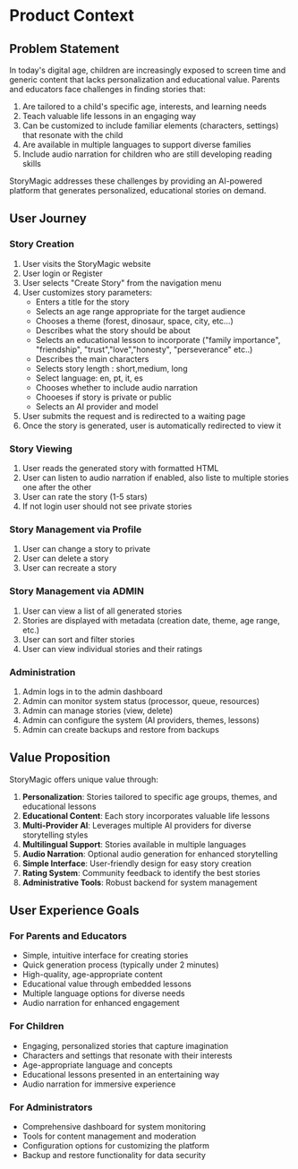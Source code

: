 # Product Context

## Problem Statement

In today's digital age, children are increasingly exposed to screen time and generic content that lacks personalization and educational value. Parents and educators face challenges in finding stories that:

1. Are tailored to a child's specific age, interests, and learning needs
2. Teach valuable life lessons in an engaging way
3. Can be customized to include familiar elements (characters, settings) that resonate with the child
4. Are available in multiple languages to support diverse families
5. Include audio narration for children who are still developing reading skills

StoryMagic addresses these challenges by providing an AI-powered platform that generates personalized, educational stories on demand.

## User Journey

### Story Creation
1. User visits the StoryMagic website
2. User login or Register
3. User selects "Create Story" from the navigation menu
4. User customizes story parameters:
   - Enters a title for the story
   - Selects an age range appropriate for the target audience
   - Chooses a theme (forest, dinosaur, space, city, etc...)
   - Describes what the story should be about 
   - Selects an educational lesson to incorporate ("family importance", "friendship", "trust","love","honesty",
    "perseverance" etc..)
   - Describes the main characters
   - Selects story length : short,medium, long
   - Select language: en, pt, it, es
   - Chooses whether to include audio narration
   - Chooeses if story is private or public
   - Selects an AI provider and model
4. User submits the request and is redirected to a waiting page
5. Once the story is generated, user is automatically redirected to view it

### Story Viewing
1. User reads the generated story with formatted HTML
2. User can listen to audio narration if enabled, also liste to multiple stories one after the other
3. User can rate the story (1-5 stars)
4. If not login user should not see private stories

### Story Management via Profile
1. User can change a story to private 
2. User can delete a story
3. User can recreate a story


### Story Management via ADMIN
1. User can view a list of all generated stories
2. Stories are displayed with metadata (creation date, theme, age range, etc.)
3. User can sort and filter stories
4. User can view individual stories and their ratings

### Administration
1. Admin logs in to the admin dashboard
2. Admin can monitor system status (processor, queue, resources)
3. Admin can manage stories (view, delete)
4. Admin can configure the system (AI providers, themes, lessons)
5. Admin can create backups and restore from backups

## Value Proposition

StoryMagic offers unique value through:

1. **Personalization**: Stories tailored to specific age groups, themes, and educational lessons
2. **Educational Content**: Each story incorporates valuable life lessons
3. **Multi-Provider AI**: Leverages multiple AI providers for diverse storytelling styles
4. **Multilingual Support**: Stories available in multiple languages
5. **Audio Narration**: Optional audio generation for enhanced storytelling
6. **Simple Interface**: User-friendly design for easy story creation
7. **Rating System**: Community feedback to identify the best stories
8. **Administrative Tools**: Robust backend for system management

## User Experience Goals

### For Parents and Educators
- Simple, intuitive interface for creating stories
- Quick generation process (typically under 2 minutes)
- High-quality, age-appropriate content
- Educational value through embedded lessons
- Multiple language options for diverse needs
- Audio narration for enhanced engagement

### For Children
- Engaging, personalized stories that capture imagination
- Characters and settings that resonate with their interests
- Age-appropriate language and concepts
- Educational lessons presented in an entertaining way
- Audio narration for immersive experience

### For Administrators
- Comprehensive dashboard for system monitoring
- Tools for content management and moderation
- Configuration options for customizing the platform
- Backup and restore functionality for data security
